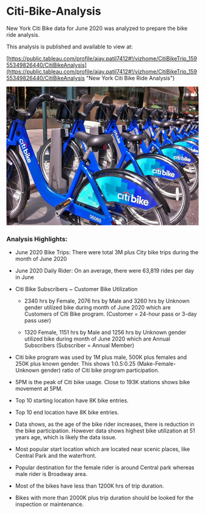 # Citi-Bike-Analysis

New York Citi Bike data for June 2020 was analyzed to prepare the bike ride analysis.

This analysis is published and available to view at:

[https://public.tableau.com/profile/ajay.patil7412#!/vizhome/CitiBikeTrip_15955349826440/CitiBikeAnalysis](https://public.tableau.com/profile/ajay.patil7412#!/vizhome/CitiBikeTrip_15955349826440/CitiBikeAnalysis "New York Citi Bike Ride Analysis")

![picture](Images/citi-bike-station-bikes.jpg)

### Analysis Highlights:

* June 2020 Bike Trips: There were total 3M plus City bike trips during the month of June 2020

* June 2020 Daily Rider: On an average, there were 63,819 rides per day in June

* Citi Bike Subscribers ~ Customer Bike Utilization

	 - 2340 hrs by Female, 2076 hrs by Male and 3260 hrs by Unknown gender utilized bike during month of June 2020 which are Customers of Citi Bike program. 
    (Customer = 24-hour pass or 3-day pass user) 

	- 1320 Female, 1151  hrs by Male and 1256  hrs by  Unknown gender utilized bike during month of June 2020 which are Annual Subscribers 
    (Subscriber = Annual Member)

* Citi bike program was used by 1M plus male, 500K plus females and 250K plus known gender. This shows 1:0.5:0.25 (Make-Female-Unknown gender) ratio of Citi bike program participation.

* 5PM is the peak of Citi bike usage. Close to 193K stations shows bike movement at 5PM.

* Top 10 starting location have 8K bike entries.

* Top 10 end location have 8K bike entries.

* Data shows, as the age of the bike rider increases, there is reduction in the bike participation. However data shows highest bike utilization at 51 years age, which is likely the data issue.

* Most popular start location which are located near  scenic places, like Central Park and the waterfront.

* Popular destination for the female rider is around Central park whereas male rider is Broadway area. 

* Most of the bikes have less than 1200K hrs of trip duration.

* Bikes with more than 2000K  plus trip duration should be looked for the inspection or maintenance.